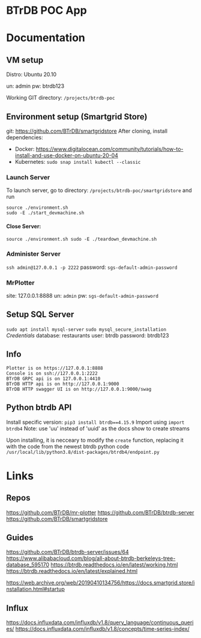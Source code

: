 # BTrDB POC App

# Documentation

## VM setup
Distro: Ubuntu 20.10

un: admin
pw: btrdb123

Working GIT directory: `/projects/btrdb-poc`

## Environment setup (Smartgrid Store)
git: https://github.com/BTrDB/smartgridstore
After cloning, install dependencies:
* Docker: https://www.digitalocean.com/community/tutorials/how-to-install-and-use-docker-on-ubuntu-20-04
* Kubernetes: `sudo snap install kubectl --classic`

### Launch Server
To launch server, go to directory:
`/projects/btrdb-poc/smartgridstore`
and run
```
source ./environment.sh
sudo -E ./start_devmachine.sh
```
#### Close Server:
`source ./environment.sh sudo -E ./teardown_devmachine.sh`

### Administer Server
`ssh admin@127.0.0.1 -p 2222`
password: `sgs-default-admin-password`

### MrPlotter
site: 127.0.0.1:8888
un: `admin`
pw: `sgs-default-admin-password`

## Setup SQL Server
`sudo apt install mysql-server`
`sudo mysql_secure_installation`
*Credentials*
database: restaurants
user: btrdb
password: btrdb123

## Info
```
Plotter is on https://127.0.0.1:8888
Console is on ssh://127.0.0.1:2222
BTrDB GRPC api is on 127.0.0.1:4410
BTrDB HTTP api is on http://127.0.0.1:9000
BTrDB HTTP swagger UI is on http://127.0.0.1:9000/swag
```

## Python btrdb API

Install specific version: `pip3 install btrdb==4.15.9`
Import using `import btrdb4`
Note: use 'uu' instead of 'uuid' as the docs show to create streams

Upon installing, it is necceary to modify the `create` function, replacing it with the code from the newest btrdb python code
`/usr/local/lib/python3.8/dist-packages/btrdb4/endpoint.py`

# Links
## Repos
https://github.com/BTrDB/mr-plotter
https://github.com/BTrDB/btrdb-server
https://github.com/BTrDB/smartgridstore
## Guides
https://github.com/BTrDB/btrdb-server/issues/64
https://www.alibabacloud.com/blog/all-about-btrdb-berkeleys-tree-database_595170
https://btrdb.readthedocs.io/en/latest/working.html
https://btrdb.readthedocs.io/en/latest/explained.html

https://web.archive.org/web/20190410134756/https://docs.smartgrid.store/installation.html#startup

## Influx
https://docs.influxdata.com/influxdb/v1.8/query_language/continuous_queries/
https://docs.influxdata.com/influxdb/v1.8/concepts/time-series-index/